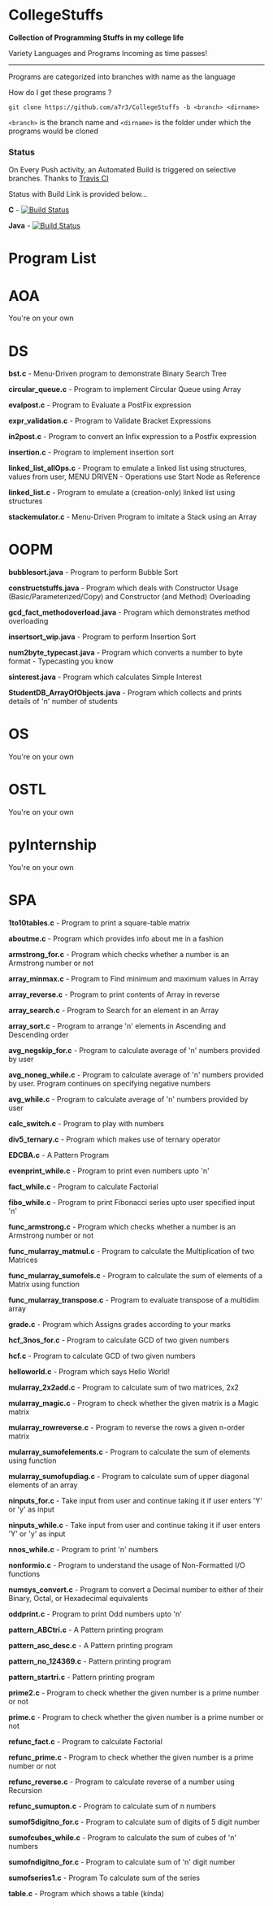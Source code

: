 # CollegeStuffs

**Collection of Programming Stuffs in my college life**  

Variety Languages and Programs Incoming as time passes!  

<hr>

Programs are categorized into branches with name as the language  

How do I get these programs ?

```git clone https://github.com/a7r3/CollegeStuffs -b <branch> <dirname>```  

```<branch>``` is the branch name and ```<dirname>``` is the folder under which the programs would be cloned  

### Status

On Every Push activity, an Automated Build is triggered on selective branches. Thanks to [Travis CI](https://travis-ci.org)

Status with Build Link is provided below...  

**C** - [![Build Status](https://travis-ci.org/a7r3/CollegeStuffs.svg?branch=c)](https://travis-ci.org/a7r3/CollegeStuffs)

**Java** - [![Build Status](https://travis-ci.org/a7r3/CollegeStuffs.svg?branch=java)](https://travis-ci.org/a7r3/CollegeStuffs) 

# Program List

# AOA

You're on your own


# DS

**bst.c** - Menu-Driven program to demonstrate Binary Search Tree  

**circular_queue.c** - Program to implement Circular Queue using Array  

**evalpost.c** - Program to Evaluate a PostFix expression  

**expr_validation.c** - Program to Validate Bracket Expressions  

**in2post.c** - Program to convert an Infix expression to a Postfix expression  

**insertion.c** - Program to implement insertion sort  

**linked_list_allOps.c** - Program to emulate a linked list using structures, values from user, MENU DRIVEN - Operations use Start Node as Reference  

**linked_list.c** - Program to emulate a (creation-only) linked list using structures  

**stackemulator.c** - Menu-Driven Program to imitate a Stack using an Array  


# OOPM

**bubblesort.java** - Program to perform Bubble Sort  

**constructstuffs.java** - Program which deals with Constructor Usage (Basic/Parameterized/Copy) and Constructor (and Method) Overloading  

**gcd_fact_methodoverload.java** - Program which demonstrates method overloading  

**insertsort_wip.java** - Program to perform Insertion Sort  

**num2byte_typecast.java** - Program which converts a number to byte format - Typecasting you know  

**sinterest.java** - Program which calculates Simple Interest  

**StudentDB_ArrayOfObjects.java** - Program which collects and prints details of 'n' number of students  


# OS

You're on your own


# OSTL

You're on your own


# pyInternship

You're on your own


# SPA

**1to10tables.c** - Program to print a square-table matrix  

**aboutme.c** - Program which provides info about me in a 
 fashion  

**armstrong_for.c** - Program which checks whether a number is an Armstrong number or not  

**array_minmax.c** - Program to Find minimum and maximum values in Array  

**array_reverse.c** - Program to print contents of Array in reverse  

**array_search.c** - Program to Search for an element in an Array  

**array_sort.c** - Program to arrange 'n' elements in Ascending and Descending order  

**avg_negskip_for.c** - Program to calculate average of 'n' numbers provided by user  

**avg_noneg_while.c** - Program to calculate average of 'n' numbers provided by user. Program continues on specifying negative numbers  

**avg_while.c** - Program to calculate average of 'n' numbers provided by user  

**calc_switch.c** - Program to play with numbers  

**div5_ternary.c** - Program which makes use of ternary operator  

**EDCBA.c** - A Pattern Program  

**evenprint_while.c** - Program to print even numbers upto 'n'  

**fact_while.c** - Program to calculate Factorial  

**fibo_while.c** - Program to print Fibonacci series upto user specified input 'n'  

**func_armstrong.c** - Program which checks whether a number is an Armstrong number or not  

**func_mularray_matmul.c** - Program to calculate the Multiplication of two Matrices  

**func_mularray_sumofels.c** - Program to calculate the sum of elements of a Matrix using function  

**func_mularray_transpose.c** - Program to evaluate transpose of a multidim array  

**grade.c** - Program which Assigns grades according to your marks  

**hcf_3nos_for.c** - Program to calculate GCD of two given numbers  

**hcf.c** - Program to calculate GCD of two given numbers  

**helloworld.c** - Program which says Hello World!  

**mularray_2x2add.c** - Program to calculate sum of two matrices, 2x2  

**mularray_magic.c** - Program to check whether the given matrix is a Magic matrix  

**mularray_rowreverse.c** - Program to reverse the rows a given n-order matrix  

**mularray_sumofelements.c** - Program to calculate the sum of elements using function  

**mularray_sumofupdiag.c** - Program to calculate sum of upper diagonal elements of an array  

**ninputs_for.c** - Take input from user and continue taking it if user enters 'Y' or 'y' as input  

**ninputs_while.c** - Take input from user and continue taking it if user enters 'Y' or 'y' as input  

**nnos_while.c** - Program to print 'n' numbers  

**nonformio.c** - Program to understand the usage of Non-Formatted I/O functions  

**numsys_convert.c** - Program to convert a Decimal number to either of their Binary, Octal, or Hexadecimal equivalents  

**oddprint.c** - Program to print Odd numbers upto 'n'  

**pattern_ABCtri.c** - A Pattern printing program  

**pattern_asc_desc.c** - A Pattern printing program  

**pattern_no_124369.c** - Pattern printing program  

**pattern_startri.c** - Pattern printing program  

**prime2.c** - Program to check whether the given number is a prime number or not  

**prime.c** - Program to check whether the given number is a prime number or not  

**refunc_fact.c** - Program to calculate Factorial  

**refunc_prime.c** - Program to check whether the given number is a prime number or not  

**refunc_reverse.c** - Program to calculate reverse of a number using Recursion  

**refunc_sumupton.c** - Program to calculate sum of n numbers  

**sumof5digitno_for.c** - Program to calculate sum of digits of 5 digit number  

**sumofcubes_while.c** - Program to calculate the sum of cubes of 'n' numbers  

**sumofndigitno_for.c** - Program to calculate sum of 'n' digit number  

**sumofseries1.c** - Program To calculate sum of the series  

**table.c** - Program which shows a table (kinda)  

